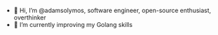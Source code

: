 - 👋 Hi, I’m @adamsolymos, software engineer, open-source enthusiast, overthinker
- 🌱 I’m currently improving my Golang skills

<!---
adamsolymos/adamsolymos is a ✨ special ✨ repository because its `README.md` (this file) appears on your GitHub profile.
You can click the Preview link to take a look at your changes.
--->
